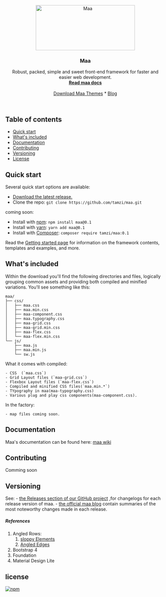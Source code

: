 <p align="center">
  <a href="https://github.com/tamzi/maa">
    <img src="https://raw.githubusercontent.com/tamzi/maa/master/core/res/maa.jpg" alt="Maa" width=312 height=142>
  </a>

  <h3 align="center">Maa</h3>

  <p align="center">
    Robust, packed, simple and sweet front-end framework for faster and easier web development.
    <br>
    <a href="https://github.com/tamzi/maa/wiki"><strong>Read maa docs</strong></a>
    <br>
    <br>
    <a href="#">Download Maa Themes</a>
    *
    <a href="#">Blog</a>
  </p>
</p>

<br>

## Table of contents

- [Quick start](#quick-start)
- [What's included](#whats-included)
- [Documentation](#documentation)
- [Contributing](#contributing)
- [Versioning](#versioning)
- [License](#licens)

## Quick start

Several quick start options are available:

- [Download the latest release.](https://github.com/tamzi/maa/manyatta/v0.1.zip)
- Clone the repo: `git clone https://github.com/tamzi/maa.git`

coming soon:
- Install with [npm](https://www.npmjs.com/): `npm install maa@0.1`
- Install with [yarn](https://yarnpkg.com/): `yarn add maa@0.1`
- Install with [Composer](https://getcomposer.org/): `composer require tamzi/maa:0.1`


Read the [Getting started page](https://getmaa.com/docs/4.0/getting-started/introduction/) for information on the framework contents, templates and examples, and more.

## What's included

Within the download you'll find the following directories and files, logically grouping common assets and providing both compiled and minified variations. You'll see something like this:

```
maa/
├── css/
│   ├── maa.css
│   ├── maa.min.css
│   ├── maa-component.css
│   ├── maa.typography.css
│   ├── maa-grid.css
│   ├── maa-grid.min.css
│   ├── maa-flex.css
│   └── maa-flex.min.css
└── js/
    ├── maa.js
    ├── maa.min.js
    └── sw.js
```

What it comes with compiled:

    - CSS  (`maa.css`) 
    - Grid Layout files (`maa-grid.css`)
    - Flexbox Layout files (`maa-flex.css`)
    - Compiled and minified CSS files(`maa.min.*`)
    - TYpography in maa(maa-typography.css)
    - Various plug and play css components(maa-component.css).

In the factory:

    - map files coming soon.

## Documentation

Maa's documentation can be found here: [maa wiki](https://github.com/tamzi/maa/wiki)

## Contributing

Comming soon

## Versioning

See:
    - [the Releases section of our GitHub project](https://github.com/tamzi/maa/releases) ,for changelogs for each release version of maa. 
    - [the official maa blog](#) contain summaries of the most noteworthy changes made in each release.


##### References
1. Angled Rows:
    1. [sloppy Elements](https://tympanus.net/codrops/2011/12/21/slopy-elements-with-css3/)
    2. [Angled Edges](https://www.viget.com/articles/angled-edges-with-css-masks-and-transforms/)    
2. Bootstrap 4
3. Foundation
4. Material Design Lite


## license

[![npm](https://img.shields.io/npm/l/express.svg?maxAge=2592000)](#)